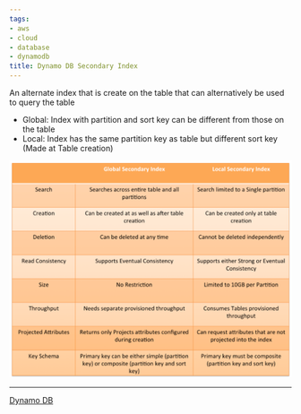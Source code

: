```yaml
---
tags:
- aws
- cloud
- database
- dynamodb
title: Dynamo DB Secondary Index
---
```


An alternate index that is create on the table that can alternatively be used to query the table
* Global: Index with partition and sort key can be different from those on the table
* Local: Index has the same partition key as table but different sort key (Made at Table creation)

![Dynamo DB Index Types|600](../../images/dynamodb-secondary-index.png)

---

[Dynamo DB](dynamo-db.md)